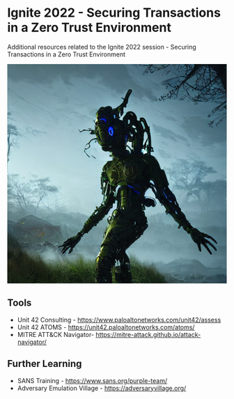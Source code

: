 # Ignite 2022 - Securing Transactions in a Zero Trust Environment
Additional resources related to the Ignite 2022 session - Securing Transactions in a Zero Trust Environment

![dystopia malware1](images/seed_799530_00000.png)

## Tools
* Unit 42 Consulting - https://www.paloaltonetworks.com/unit42/assess
* Unit 42 ATOMS - https://unit42.paloaltonetworks.com/atoms/
* MITRE ATT&CK Navigator- https://mitre-attack.github.io/attack-navigator/

## Further Learning
* SANS Training - https://www.sans.org/purple-team/
* Adversary Emulation Village - https://adversaryvillage.org/
